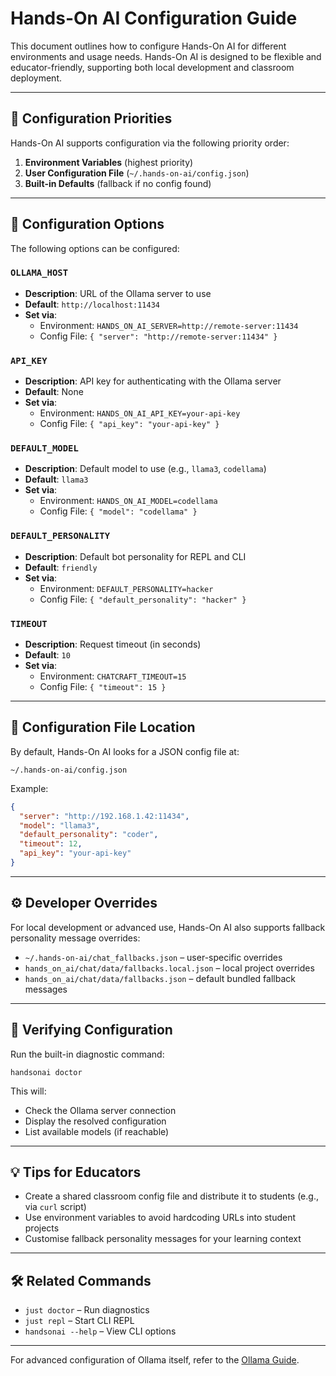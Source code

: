 # Hands-On AI Configuration Guide

This document outlines how to configure Hands-On AI for different environments and usage needs. Hands-On AI is designed to be flexible and educator-friendly, supporting both local development and classroom deployment.

---

## 🔧 Configuration Priorities

Hands-On AI supports configuration via the following priority order:

1. **Environment Variables** (highest priority)
2. **User Configuration File** (`~/.hands-on-ai/config.json`)
3. **Built-in Defaults** (fallback if no config found)

---

## 🧩 Configuration Options

The following options can be configured:

### `OLLAMA_HOST`
- **Description**: URL of the Ollama server to use
- **Default**: `http://localhost:11434`
- **Set via**:
  - Environment: `HANDS_ON_AI_SERVER=http://remote-server:11434`
  - Config File: `{ "server": "http://remote-server:11434" }`

### `API_KEY`
- **Description**: API key for authenticating with the Ollama server
- **Default**: None
- **Set via**:
  - Environment: `HANDS_ON_AI_API_KEY=your-api-key`
  - Config File: `{ "api_key": "your-api-key" }`

### `DEFAULT_MODEL`
- **Description**: Default model to use (e.g., `llama3`, `codellama`)
- **Default**: `llama3`
- **Set via**:
  - Environment: `HANDS_ON_AI_MODEL=codellama`
  - Config File: `{ "model": "codellama" }`

### `DEFAULT_PERSONALITY`
- **Description**: Default bot personality for REPL and CLI
- **Default**: `friendly`
- **Set via**:
  - Environment: `DEFAULT_PERSONALITY=hacker`
  - Config File: `{ "default_personality": "hacker" }`

### `TIMEOUT`
- **Description**: Request timeout (in seconds)
- **Default**: `10`
- **Set via**:
  - Environment: `CHATCRAFT_TIMEOUT=15`
  - Config File: `{ "timeout": 15 }`

---

## 📁 Configuration File Location

By default, Hands-On AI looks for a JSON config file at:
```
~/.hands-on-ai/config.json
```
Example:
```json
{
  "server": "http://192.168.1.42:11434",
  "model": "llama3",
  "default_personality": "coder",
  "timeout": 12,
  "api_key": "your-api-key"
}
```

---

## ⚙️ Developer Overrides

For local development or advanced use, Hands-On AI also supports fallback personality message overrides:

- `~/.hands-on-ai/chat_fallbacks.json` – user-specific overrides
- `hands_on_ai/chat/data/fallbacks.local.json` – local project overrides
- `hands_on_ai/chat/data/fallbacks.json` – default bundled fallback messages

---

## 🧪 Verifying Configuration

Run the built-in diagnostic command:
```
handsonai doctor
```
This will:
- Check the Ollama server connection
- Display the resolved configuration
- List available models (if reachable)

---

## 💡 Tips for Educators

- Create a shared classroom config file and distribute it to students (e.g., via `curl` script)
- Use environment variables to avoid hardcoding URLs into student projects
- Customise fallback personality messages for your learning context

---

## 🛠️ Related Commands

- `just doctor` – Run diagnostics
- `just repl` – Start CLI REPL
- `handsonai --help` – View CLI options

---

For advanced configuration of Ollama itself, refer to the [Ollama Guide](ollama-guide.md).

